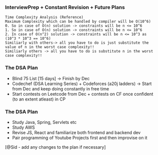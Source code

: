 ### InterviewPrep + Constant Revision + Future Plans

```
Time Complexity Analysis (Reference)
Maximum Complexity which can be handled by compiler will be O(10^6) 
0. So in case of O(n) solution -> constraints will be n <= 10^6 
1. So in case of O(n) solution -> constraints will be n <= 10^6 
2. In case of O(n^2) solution -> constraints will be n <= 10^3 as (10^3 * 10^3 == 10^6)
Similiarly with others-> all you have to do is just substitute the value of n in the worst case complexity!!
Similiarly others -> all you have to do is substitute n in the worst case complexity!!
```
### The DSA Plan

- Blind 75 List [15 days] -> Finish by Dec
- Codechef (DSA Learning Series) + Codeforces (a20j ladders) -> Start from Dec and keep doing constantly in free time
- Start contests on Leetcode from Dec + contests on CF once confident (to an extent atleast) in CP 

### The DSA Plan
- Study Java, Spring, Servlets etc
- Study AWS
- Revise JS, React and familiarize both frontend and backend dev
- Pair programming of Youtube Projects first and then improvise on it 

[@Sid - add any changes to the plan if necessary]

